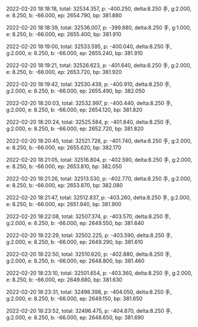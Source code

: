 2022-02-20 18:18:18, total: 32534.357, p: -400.250, delta:8.250 手, g:2.000, e: 8.250, b: -66.000, ep: 2654.790, bp: 381.880

2022-02-20 18:18:39, total: 32536.007, p: -399.880, delta:8.250 手, g:1.000, e: 8.250, b: -66.000, ep: 2655.400, bp: 381.910

2022-02-20 18:19:00, total: 32533.595, p: -400.040, delta:8.250 手, g:2.000, e: 8.250, b: -66.000, ep: 2655.240, bp: 381.910

2022-02-20 18:19:21, total: 32526.623, p: -401.640, delta:8.250 手, g:2.000, e: 8.250, b: -66.000, ep: 2653.720, bp: 381.920

2022-02-20 18:19:42, total: 32530.439, p: -400.910, delta:8.250 手, g:2.000, e: 8.250, b: -66.000, ep: 2655.490, bp: 382.050

2022-02-20 18:20:03, total: 32532.997, p: -400.440, delta:8.250 手, g:2.000, e: 8.250, b: -66.000, ep: 2654.120, bp: 381.820

2022-02-20 18:20:24, total: 32525.584, p: -401.840, delta:8.250 手, g:2.000, e: 8.250, b: -66.000, ep: 2652.720, bp: 381.820

2022-02-20 18:20:45, total: 32521.726, p: -401.740, delta:8.250 手, g:2.000, e: 8.250, b: -66.000, ep: 2655.620, bp: 382.170

2022-02-20 18:21:05, total: 32516.804, p: -402.590, delta:8.250 手, g:2.000, e: 8.250, b: -66.000, ep: 2653.810, bp: 382.050

2022-02-20 18:21:26, total: 32513.530, p: -402.770, delta:8.250 手, g:2.000, e: 8.250, b: -66.000, ep: 2653.870, bp: 382.080

2022-02-20 18:21:47, total: 32512.837, p: -403.260, delta:8.250 手, g:2.000, e: 8.250, b: -66.000, ep: 2651.940, bp: 381.900

2022-02-20 18:22:08, total: 32507.374, p: -403.570, delta:8.250 手, g:2.000, e: 8.250, b: -66.000, ep: 2649.550, bp: 381.640

2022-02-20 18:22:29, total: 32502.225, p: -403.590, delta:8.250 手, g:2.000, e: 8.250, b: -66.000, ep: 2649.290, bp: 381.610

2022-02-20 18:22:50, total: 32510.620, p: -402.880, delta:8.250 手, g:2.000, e: 8.250, b: -66.000, ep: 2648.800, bp: 381.460

2022-02-20 18:23:10, total: 32501.654, p: -403.360, delta:8.250 手, g:2.000, e: 8.250, b: -66.000, ep: 2649.680, bp: 381.630

2022-02-20 18:23:31, total: 32498.398, p: -404.050, delta:8.250 手, g:2.000, e: 8.250, b: -66.000, ep: 2649.150, bp: 381.650

2022-02-20 18:23:52, total: 32496.475, p: -404.870, delta:8.250 手, g:2.000, e: 8.250, b: -66.000, ep: 2648.650, bp: 381.690